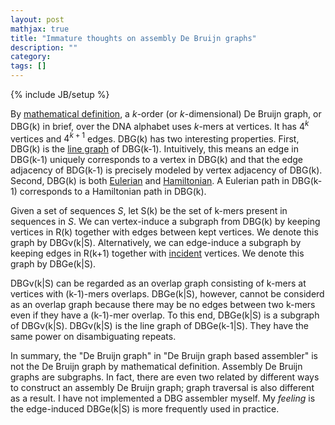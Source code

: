 ```yaml
---
layout: post
mathjax: true
title: "Immature thoughts on assembly De Bruijn graphs"
description: ""
category: 
tags: []
---
```

{% include JB/setup %}

By [mathematical definition][dbg], a *k*-order (or *k*-dimensional) De Bruijn
graph, or DBG(k) in brief, over the DNA alphabet uses *k*-mers at vertices. It
has $4^k$ vertices and $4^{k+1}$ edges. DBG(k) has two interesting properties.
First, DBG(k) is the [line graph][line-graph] of DBG(k-1). Intuitively, this
means an edge in DBG(k-1) uniquely corresponds to a vertex in DBG(k) and that
the edge adjacency of BDG(k-1) is precisely modeled by vertex adjacency of
DBG(k). Second, DBG(k) is both [Eulerian][euler] and [Hamiltonian][hamilton].
A Eulerian path in DBG(k-1) corresponds to a Hamiltonian path in DBG(k).

Given a set of sequences *S*, let S(k) be the set of k-mers present in
sequences in *S*. We can vertex-induce a subgraph from DBG(k) by keeping
vertices in R(k) together with edges between kept vertices. We denote this
graph by DBGv(k|S). Alternatively, we can edge-induce a subgraph by keeping
edges in R(k+1) together with [incident][incident] vertices. We denote this
graph by DBGe(k|S).

DBGv(k|S) can be regarded as an overlap graph consisting of k-mers at vertices
with (k-1)-mers overlaps. DBGe(k|S), however, cannot be considerd as an overlap
graph because there may be no edges between two k-mers even if they have a
(k-1)-mer overlap. To this end, DBGe(k|S) is a subgraph of DBGv(k|S). DBGv(k|S)
is the line graph of DBGe(k-1|S). They have the same power on disambiguating
repeats.

In summary, the "De Bruijn graph" in "De Bruijn graph based assembler" is not
the De Bruijn graph by mathematical definition. Assembly De Bruijn graphs are
subgraphs. In fact, there are even two related by different ways to construct
an assembly De Bruijn graph; graph traversal is also different as a result. I
have not implemented a DBG assembler myself. My *feeling* is the edge-induced
DBGe(k|S) is more frequently used in practice.

[dbg]: https://en.wikipedia.org/wiki/De_Bruijn_graph
[line-graph]: https://en.wikipedia.org/wiki/Line_graph
[euler]: https://en.wikipedia.org/wiki/Eulerian_path
[hamilton]: https://en.wikipedia.org/wiki/Hamiltonian_path
[incident]: https://en.wikipedia.org/wiki/Incidence_(graph)

